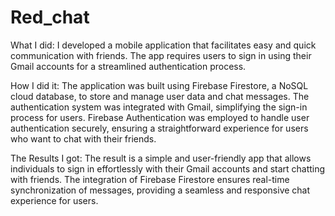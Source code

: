 # Red_chat


What I did:
I developed a mobile application that facilitates easy and quick communication with friends. The app requires users to sign in using their Gmail accounts for a streamlined authentication process.

How I did it:
The application was built using Firebase Firestore, a NoSQL cloud database, to store and manage user data and chat messages. The authentication system was integrated with Gmail, simplifying the sign-in process for users. Firebase Authentication was employed to handle user authentication securely, ensuring a straightforward experience for users who want to chat with their friends.

The Results I got:
The result is a simple and user-friendly app that allows individuals to sign in effortlessly with their Gmail accounts and start chatting with friends. The integration of Firebase Firestore ensures real-time synchronization of messages, providing a seamless and responsive chat experience for users.
